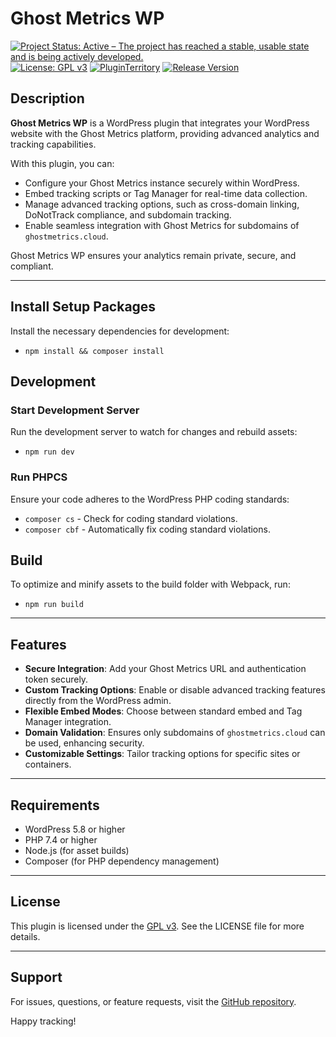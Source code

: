 # Ghost Metrics WP

[![Project Status: Active – The project has reached a stable, usable state and is being actively developed.](https://www.repostatus.org/badges/latest/active.svg)](https://www.repostatus.org/#active)
[![License: GPL v3](https://img.shields.io/badge/License-GPL_v3-blue.svg)](https://www.gnu.org/licenses/gpl-3.0.html)
[![PluginTerritory](https://img.shields.io/badge/Plugin%20Territory-Free-blue.svg?logo=wordpress)]()
[![Release Version](https://img.shields.io/github/release/GhostMetrics/ghost-metrics-wp.svg?color)](https://github.com/GhostMetrics/ghost-metrics-wp/releases/latest)

## Description

**Ghost Metrics WP** is a WordPress plugin that integrates your WordPress website with the Ghost Metrics platform, providing advanced analytics and tracking capabilities.

With this plugin, you can:
- Configure your Ghost Metrics instance securely within WordPress.
- Embed tracking scripts or Tag Manager for real-time data collection.
- Manage advanced tracking options, such as cross-domain linking, DoNotTrack compliance, and subdomain tracking.
- Enable seamless integration with Ghost Metrics for subdomains of `ghostmetrics.cloud`.

Ghost Metrics WP ensures your analytics remain private, secure, and compliant.

---

## Install Setup Packages

Install the necessary dependencies for development:

- `npm install && composer install`

## Development

### Start Development Server

Run the development server to watch for changes and rebuild assets:

- `npm run dev`

### Run PHPCS

Ensure your code adheres to the WordPress PHP coding standards:

- `composer cs` - Check for coding standard violations.
- `composer cbf` - Automatically fix coding standard violations.

## Build

To optimize and minify assets to the build folder with Webpack, run:

- `npm run build`

---

## Features

- **Secure Integration**: Add your Ghost Metrics URL and authentication token securely.
- **Custom Tracking Options**: Enable or disable advanced tracking features directly from the WordPress admin.
- **Flexible Embed Modes**: Choose between standard embed and Tag Manager integration.
- **Domain Validation**: Ensures only subdomains of `ghostmetrics.cloud` can be used, enhancing security.
- **Customizable Settings**: Tailor tracking options for specific sites or containers.

---

## Requirements

- WordPress 5.8 or higher
- PHP 7.4 or higher
- Node.js (for asset builds)
- Composer (for PHP dependency management)

---

## License

This plugin is licensed under the [GPL v3](https://www.gnu.org/licenses/gpl-3.0.html). See the LICENSE file for more details.

---

## Support

For issues, questions, or feature requests, visit the [GitHub repository](https://github.com/GhostMetrics/ghost-metrics-wp/issues).

Happy tracking!